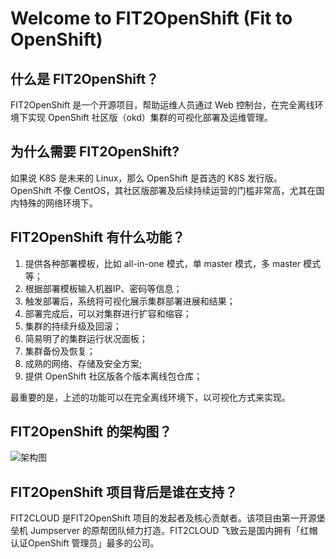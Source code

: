 # Welcome to FIT2OpenShift (Fit to OpenShift)

## 什么是 FIT2OpenShift？

FIT2OpenShift 是一个开源项目，帮助运维人员通过 Web 控制台，在完全离线环境下实现 OpenShift 社区版（okd）集群的可视化部署及运维管理。

## 为什么需要 FIT2OpenShift? 

如果说 K8S 是未来的 Linux，那么 OpenShift 是首选的 K8S 发行版。 OpenShift 不像 CentOS，其社区版部署及后续持续运营的门槛非常高，尤其在国内特殊的网络环境下。

## FIT2OpenShift 有什么功能？

1. 提供各种部署模板，比如 all-in-one 模式，单 master 模式，多 master 模式等；
2. 根据部署模板输入机器IP、密码等信息；
3. 触发部署后，系统将可视化展示集群部署进展和结果；
4. 部署完成后，可以对集群进行扩容和缩容；
5. 集群的持续升级及回滚；
6. 简易明了的集群运行状况面板；
7. 集群备份及恢复；
8. 成熟的网络、存储及安全方案;
9. 提供 OpenShift 社区版各个版本离线包仓库；

最重要的是，上述的功能可以在完全离线环境下，以可视化方式来实现。

## FIT2OpenShift 的架构图？

![架构图](https://raw.githubusercontent.com/fit2anything/fit2openshift/master/docs/overview.jpg)

## FIT2OpenShift 项目背后是谁在支持？

FIT2CLOUD 是FIT2OpenShift 项目的发起者及核心贡献者。该项目由第一开源堡垒机 Jumpserver 的原帮团队倾力打造。FIT2CLOUD 飞致云是国内拥有「红帽认证OpenShift 管理员」最多的公司。
